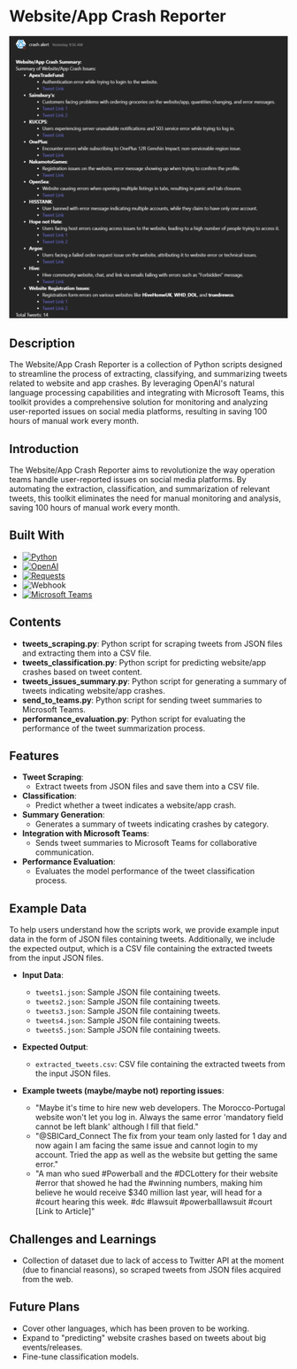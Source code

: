 # Website/App Crash Reporter

![Report Summary](report_summary.png)

## Description
The Website/App Crash Reporter is a collection of Python scripts designed to streamline the process of extracting, classifying, and summarizing tweets related to website and app crashes. By leveraging OpenAI's natural language processing capabilities and integrating with Microsoft Teams, this toolkit provides a comprehensive solution for monitoring and analyzing user-reported issues on social media platforms, resulting in saving 100 hours of manual work every month.

## Introduction
The Website/App Crash Reporter aims to revolutionize the way operation teams handle user-reported issues on social media platforms. By automating the extraction, classification, and summarization of relevant tweets, this toolkit eliminates the need for manual monitoring and analysis, saving 100 hours of manual work every month. 

## Built With

- [![Python](https://img.shields.io/badge/Python-3776AB?style=for-the-badge&logo=python&logoColor=white)](https://www.python.org/)
- [![OpenAI](https://img.shields.io/badge/OpenAI-FF6600?style=for-the-badge&logo=openai&logoColor=white)](https://openai.com/)
- [![Requests](https://img.shields.io/badge/Requests-000000?style=for-the-badge&logo=requests&logoColor=white)](https://docs.python-requests.org/en/latest/)
- ![Webhook](https://img.shields.io/badge/Webhook-FFB6C1?style=for-the-badge&logo=webhook&logoColor=white)
- [![Microsoft Teams](https://img.shields.io/badge/Microsoft%20Teams-6264A7?style=for-the-badge&logo=microsoft-teams&logoColor=white)](https://www.microsoft.com/en-us/microsoft-teams/group-chat-software)


## Contents
- **tweets_scraping.py**: Python script for scraping tweets from JSON files and extracting them into a CSV file.
- **tweets_classification.py**: Python script for predicting website/app crashes based on tweet content.
- **tweets_issues_summary.py**: Python script for generating a summary of tweets indicating website/app crashes.
- **send_to_teams.py**: Python script for sending tweet summaries to Microsoft Teams.
- **performance_evaluation.py**: Python script for evaluating the performance of the tweet summarization process.

## Features
- **Tweet Scraping**:
  - Extract tweets from JSON files and save them into a CSV file.
- **Classification**:
  - Predict whether a tweet indicates a website/app crash.
- **Summary Generation**:
  - Generates a summary of tweets indicating crashes by category.
- **Integration with Microsoft Teams**:
  - Sends tweet summaries to Microsoft Teams for collaborative communication.
- **Performance Evaluation**:
  - Evaluates the model performance of the tweet classification process.

## Example Data
To help users understand how the scripts work, we provide example input data in the form of JSON files containing tweets. Additionally, we include the expected output, which is a CSV file containing the extracted tweets from the input JSON files.

- **Input Data**:
  - `tweets1.json`: Sample JSON file containing tweets.
  - `tweets2.json`: Sample JSON file containing tweets.
  - `tweets3.json`: Sample JSON file containing tweets.
  - `tweets4.json`: Sample JSON file containing tweets.
  - `tweets5.json`: Sample JSON file containing tweets.
- **Expected Output**:
  - `extracted_tweets.csv`: CSV file containing the extracted tweets from the input JSON files.

- **Example tweets (maybe/maybe not) reporting issues**:
  - "Maybe it's time to hire new web developers. The Morocco-Portugal website won't let you log in. Always the same error 'mandatory field cannot be left blank' although I fill that field."
  - "@SBICard_Connect The fix from your team only lasted for 1 day and now again I am facing the same issue and cannot login to my account. Tried the app as well as the website but getting the same error."
  - "A man who sued #Powerball and the #DCLottery for their website #error that showed he had the #winning numbers, making him believe he would receive $340 million last year, will head for a #court hearing this week. #dc #lawsuit #powerballlawsuit #court [Link to Article]"

## Challenges and Learnings
- Collection of dataset due to lack of access to Twitter API at the moment (due to financial reasons), so scraped tweets from JSON files acquired from the web.

## Future Plans
- Cover other languages, which has been proven to be working.
- Expand to "predicting" website crashes based on tweets about big events/releases.
- Fine-tune classification models.
